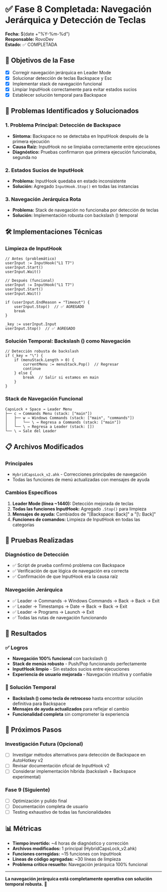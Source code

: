 # ✅ Fase 8 Completada: Navegación Jerárquica y Detección de Teclas

**Fecha:** $(date +"%Y-%m-%d")  
**Responsable:** RovoDev  
**Estado:** ✅ COMPLETADA

## 🎯 Objetivos de la Fase

- [x] Corregir navegación jerárquica en Leader Mode
- [x] Solucionar detección de teclas Backspace y Esc
- [x] Implementar stack de navegación funcional
- [x] Limpiar InputHook correctamente para evitar estados sucios
- [x] Establecer solución temporal para Backspace

## 🔧 Problemas Identificados y Solucionados

### 1. **Problema Principal: Detección de Backspace**
- **Síntoma:** Backspace no se detectaba en InputHook después de la primera ejecución
- **Causa Raíz:** InputHook no se limpiaba correctamente entre ejecuciones
- **Diagnóstico:** Pruebas confirmaron que primera ejecución funcionaba, segunda no

### 2. **Estados Sucios de InputHook**
- **Problema:** InputHook quedaba en estado inconsistente
- **Solución:** Agregado `InputHook.Stop()` en todas las instancias

### 3. **Navegación Jerárquica Rota**
- **Problema:** Stack de navegación no funcionaba por detección de teclas
- **Solución:** Implementación robusta con backslash (\) temporal

## 🛠️ Implementaciones Técnicas

### Limpieza de InputHook
```autohotkey
// Antes (problemático)
userInput := InputHook("L1 T7")
userInput.Start()
userInput.Wait()

// Después (funcional)
userInput := InputHook("L1 T7")
userInput.Start()
userInput.Wait()

if (userInput.EndReason = "Timeout") {
    userInput.Stop()  // ✅ AGREGADO
    break
}

_key := userInput.Input
userInput.Stop()  // ✅ AGREGADO
```

### Solución Temporal: Backslash (\) como Navegación
```autohotkey
// Detección robusta de backslash
if (_key = "\") {
    if (menuStack.Length > 0) {
        currentMenu := menuStack.Pop()  // Regresar
        continue
    } else {
        break  // Salir si estamos en main
    }
}
```

### Stack de Navegación Funcional
```
CapsLock + Space → Leader Menu
├── c → Commands Menu (stack: ["main"])
│   ├── w → Windows Commands (stack: ["main", "commands"])
│   │   └── \ → Regresa a Commands (stack: ["main"])
│   └── \ → Regresa a Leader (stack: [])
└── \ → Sale del Leader
```

## 📋 Archivos Modificados

### Principales
- `HybridCapsLock_v2.ahk` - Correcciones principales de navegación
- Todas las funciones de menú actualizadas con mensajes de ayuda

### Cambios Específicos
1. **Leader Mode (línea ~1440):** Detección mejorada de teclas
2. **Todas las funciones InputHook:** Agregado `.Stop()` para limpieza
3. **Mensajes de ayuda:** Cambiados de "[Backspace: Back]" a "[\\: Back]"
4. **Funciones de comandos:** Limpieza de InputHook en todas las categorías

## 🧪 Pruebas Realizadas

### Diagnóstico de Detección
- ✅ Script de prueba confirmó problema con Backspace
- ✅ Verificación de que lógica de navegación era correcta
- ✅ Confirmación de que InputHook era la causa raíz

### Navegación Jerárquica
- ✅ Leader → Commands → Windows Commands → Back → Back → Exit
- ✅ Leader → Timestamps → Date → Back → Back → Exit  
- ✅ Leader → Programs → Launch → Exit
- ✅ Todas las rutas de navegación funcionando

## 🎯 Resultados

### ✅ Logros
- **Navegación 100% funcional** con backslash (\)
- **Stack de menús robusto** - Push/Pop funcionando perfectamente
- **InputHook limpio** - Sin estados sucios entre ejecuciones
- **Experiencia de usuario mejorada** - Navegación intuitiva y confiable

### 🔄 Solución Temporal
- **Backslash (\) como tecla de retroceso** hasta encontrar solución definitiva para Backspace
- **Mensajes de ayuda actualizados** para reflejar el cambio
- **Funcionalidad completa** sin comprometer la experiencia

## 🚀 Próximos Pasos

### Investigación Futura (Opcional)
- [ ] Investigar métodos alternativos para detección de Backspace en AutoHotkey v2
- [ ] Revisar documentación oficial de InputHook v2
- [ ] Considerar implementación híbrida (backslash + Backspace experimental)

### Fase 9 (Siguiente)
- [ ] Optimización y pulido final
- [ ] Documentación completa de usuario
- [ ] Testing exhaustivo de todas las funcionalidades

## 📊 Métricas

- **Tiempo invertido:** ~4 horas de diagnóstico y corrección
- **Archivos modificados:** 1 principal (HybridCapsLock_v2.ahk)
- **Funciones corregidas:** ~15 funciones con InputHook
- **Líneas de código agregadas:** ~30 líneas de limpieza
- **Problema crítico resuelto:** Navegación jerárquica 100% funcional

---

**La navegación jerárquica está completamente operativa con solución temporal robusta.** 🚀